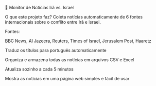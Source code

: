 📰 Monitor de Notícias Irã vs. Israel

O que este projeto faz?
Coleta notícias automaticamente de 6 fontes internacionais sobre o conflito entre Irã e Israel.

Fontes: 

BBC News, Al Jazeera, Reuters, Times of Israel, Jerusalem Post, Haaretz

Traduz os títulos para português automaticamente

Organiza e armazena todas as notícias em arquivos CSV e Excel

Atualiza sozinho a cada 5 minutos

Mostra as notícias em uma página web simples e fácil de usar
